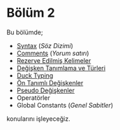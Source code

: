 # Bölüm 2

Bu bölümde;

* [Syntax](syntax_soz_dizimi_ve_degiskenler.md) (_Söz Dizimi_)
* [Comments](syntax_soz_dizimi_ve_degiskenler.md) (_Yorum satırı_)
* [Rezerve Edilmiş Kelimeler](syntax_soz_dizimi_ve_degiskenler.md)
* [Değişken Tanımlama ve Türleri](degiskenler.md)
* [Duck Typing](degiskenler.md)
* [Ön Tanımlı Değişkenler](on_tanimli_degiskenler.md)
* [Pseudo Değişkenler](on_tanimli_degiskenler.md)
* Operatörler
* Global Constants (_Genel Sabitler_)

konularını işleyeceğiz.
